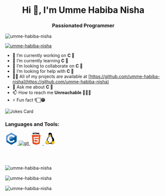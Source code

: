 <h1 align="center">Hi 👻, I'm Umme Habiba Nisha</h1>
<h3 align="center">Passionated Programmer</h3>

<p align="left"> <img src="https://komarev.com/ghpvc/?username=umme-habiba-nisha&label=Profile%20views&color=0e75b6&style=flat" alt="umme-habiba-nisha" /> </p>

<p align="left"> <a href="https://github.com/ryo-ma/github-profile-trophy"><img src="https://github-profile-trophy.vercel.app/?username=umme-habiba-nisha" alt="umme-habiba-nisha" /></a> </p>

- 🔭 I’m currently working on **C 🚀**
- 🌱 I’m currently learning **C 🚀**
- 👯 I’m looking to collaborate on **C 🚀**
- 🤝 I’m looking for help with **C 🚀**
- 👨‍💻 All of my projects are available at [https://github.com/umme-habiba-nisha](https://github.com/umme-habiba-nisha)
- 💬 Ask me about **C 🚀**
- 📫 How to reach me **Unreachable 🤷🏻‍♀️**
- ⚡ Fun fact **👇🏻😁**

![Jokes Card](https://readme-jokes.vercel.app/api?hideBorder&theme=cobalt&qColor=%23944bcc&aColor=%23bbdb51)

<h3 align="left">Languages and Tools:</h3>
<p align="left"> <a href="https://www.cprogramming.com/" target="_blank" rel="noreferrer"> <img src="https://raw.githubusercontent.com/devicons/devicon/master/icons/c/c-original.svg" alt="c" width="40" height="40"/> </a> <a href="https://git-scm.com/" target="_blank" rel="noreferrer"> <img src="https://www.vectorlogo.zone/logos/git-scm/git-scm-icon.svg" alt="git" width="40" height="40"/> </a> <a href="https://www.w3.org/html/" target="_blank" rel="noreferrer"> <img src="https://raw.githubusercontent.com/devicons/devicon/master/icons/html5/html5-original-wordmark.svg" alt="html5" width="40" height="40"/> </a> <a href="https://www.linux.org/" target="_blank" rel="noreferrer"> <img src="https://raw.githubusercontent.com/devicons/devicon/master/icons/linux/linux-original.svg" alt="linux" width="40" height="40"/> </a> </p>

<br />
<br />

<p><img align="center" src="https://github-readme-stats.vercel.app/api/top-langs?username=umme-habiba-nisha&show_icons=true&locale=en&layout=compact" alt="umme-habiba-nisha" /></p>
<p><img align="center" src="https://github-readme-stats.vercel.app/api?username=umme-habiba-nisha&show_icons=true&locale=en" alt="umme-habiba-nisha" /></p>
<p><img align="center" src="https://github-readme-streak-stats.herokuapp.com/?user=umme-habiba-nisha&" alt="umme-habiba-nisha" /></p>
